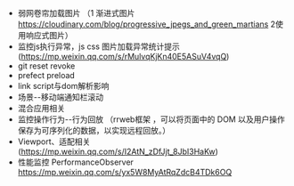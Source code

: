  -  弱网卷帘加载图片 （1 渐进式图片 https://cloudinary.com/blog/progressive_jpegs_and_green_martians 2使用响应式图片）
 - 监控js执行异常，js css 图片加载异常统计提示(https://mp.weixin.qq.com/s/rMulvqKjKn40E5ASuV4vqQ)
 - git reset revoke
 - prefect preload
 - link script与dom解析影响
 - 场景--移动端通知栏滚动
 - 混合应用相关
 - 监控操作行为--行为回放 （rrweb框架 ，可以将⻚⾯中的 DOM 以及⽤户操作保存为可序列化的数据，以实现远程回放。）
 - Viewport、适配相关(https://mp.weixin.qq.com/s/I2AtN_zDfJjt_8JbI3HaKw)
 - 性能监控 PerformanceObserver  https://mp.weixin.qq.com/s/yx5W8MyAtRqZdcB4TDk6OQ
